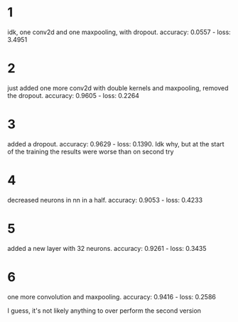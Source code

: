 # 1
idk, one conv2d and one maxpooling, with dropout. accuracy: 0.0557 - loss: 3.4951

# 2
just added one more conv2d with double kernels and maxpooling, removed the dropout. accuracy: 0.9605 - loss: 0.2264

# 3
added a dropout. accuracy: 0.9629 - loss: 0.1390. Idk why, but at the start of the training the results were worse than on second try 

# 4
decreased neurons in nn in a half. accuracy: 0.9053 - loss: 0.4233

# 5
added a new layer with 32 neurons. accuracy: 0.9261 - loss: 0.3435

# 6
one more convolution and maxpooling. accuracy: 0.9416 - loss: 0.2586


I guess, it's not likely anything to over perform the second version